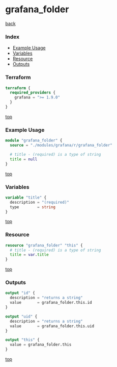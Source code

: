 # grafana_folder

[back](../grafana.md)

### Index

- [Example Usage](#example-usage)
- [Variables](#variables)
- [Resource](#resource)
- [Outputs](#outputs)

### Terraform

```terraform
terraform {
  required_providers {
    grafana = ">= 1.9.0"
  }
}
```

[top](#index)

### Example Usage

```terraform
module "grafana_folder" {
  source = "./modules/grafana/r/grafana_folder"

  # title - (required) is a type of string
  title = null
}
```

[top](#index)

### Variables

```terraform
variable "title" {
  description = "(required)"
  type        = string
}
```

[top](#index)

### Resource

```terraform
resource "grafana_folder" "this" {
  # title - (required) is a type of string
  title = var.title
}
```

[top](#index)

### Outputs

```terraform
output "id" {
  description = "returns a string"
  value       = grafana_folder.this.id
}

output "uid" {
  description = "returns a string"
  value       = grafana_folder.this.uid
}

output "this" {
  value = grafana_folder.this
}
```

[top](#index)